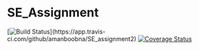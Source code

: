 # SE_Assignment

[![Build Status]([https://app.travis-ci.com/rsc1102/swe1-app.svg?token=jwUNqiGUzS6Hs3vuhjTX&branch=main](https://app.travis-ci.com/amanboobna/SE_assignment2.svg?token=imfhGTtbBE1PcnapT1bB&branch=main))](https://app.travis-ci.com/github/amanboobna/SE_assignment2)
[![Coverage Status](https://coveralls.io/repos/github/rsc1102/swe1-app/badge.svg?branch=main)](https://coveralls.io/github/rsc1102/swe1-app?branch=main)
